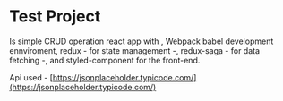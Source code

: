 # Test Project

Is simple CRUD operation react app with , Webpack babel development ennviroment, redux - for state management -, redux-saga - for data fetching -, and styled-component for the front-end.

Api used - [https://jsonplaceholder.typicode.com/](https://jsonplaceholder.typicode.com/)
